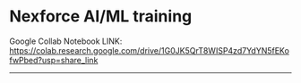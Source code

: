 # Nexforce AI/ML training



Google Collab Notebook LINK:  https://colab.research.google.com/drive/1G0JK5QrT8WISP4zd7YdYN5fEKofwPbed?usp=share_link

---
